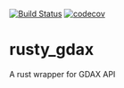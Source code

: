 [![Build Status](https://travis-ci.org/marechaux/rusty_gdax.svg?branch=master)](https://travis-ci.org/marechaux/rusty_gdax)
[![codecov](https://codecov.io/gh/marechaux/rusty_gdax/branch/master/graph/badge.svg)](https://codecov.io/gh/marechaux/rusty_gdax)


# rusty_gdax
A rust wrapper for GDAX API
